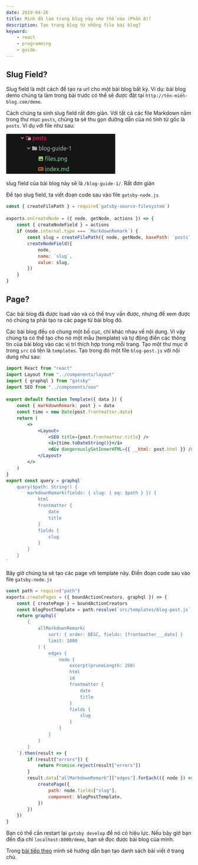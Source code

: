 ```yaml
---
date: 2019-04-26
title: Mình đã làm trang blog này như thế nào (Phần 8)?
description: Tạo trang blog từ những file bài blog?
keyword:
    - react
    - programming
    - guide
---
```


## Slug Field?

Slug field là một cách để tạo ra url cho một bài blog bất kỳ. Ví dụ: bài blog demo chúng ta làm trong bài trước có thể sẽ được đặt tại `http://tên-miền-blog.com/demo`.

Cách chúng ta sinh slug field rất đơn giản. Với tất cả các file Markdown nằm trong thư mục `posts`, chúng ta sẽ thu gọn đường dẫn của nó tính từ gốc là `posts`. Ví dụ với file như sau:

![file](file.png)

slug field của bài blog này sẽ là `/blog-guide-1/`. Rất đơn giản

Để tạo slug field, ta viết đoạn code sau vào file `gatsby-node.js`

```js
const { createFilePath } = require(`gatsby-source-filesystem`)

exports.onCreateNode = ({ node, getNode, actions }) => {
    const { createNodeField } = actions
    if (node.internal.type === `MarkdownRemark`) {
        const slug = createFilePath({ node, getNode, basePath: `posts` })
        createNodeField({
            node,
            name: `slug`,
            value: slug,
        })
    }
}
```

## Page?

Các bài blog đã được load vào và có thể truy vấn được, nhưng để xem được nó chúng ta phải tạo ra các page từ bài blog đó.

Các bài blog đều có chung một bố cục, chỉ khác nhau về nội dung. Vì vậy chúng ta có thể tạo cho nó một mẫu (template) và tự động điền các thông tin của bài blog vào các vị trí thích hợp trong mỗi trang.
Tạo một thư mục ở trong `src` có tên là `templates`. Tạo trong đó một file `blog-post.js` với nội dung như sau:

```jsx
import React from "react"
import Layout from "../components/layout"
import { graphql } from "gatsby"
import SEO from "../components/seo"

export default function Template({ data }) {
    const { markdownRemark: post } = data
    const time = new Date(post.frontmatter.date)
    return (
        <>
            <Layout>
                <SEO title={post.frontmatter.title} />
                <i>{time.toDateString()}</i>
                <div dangerouslySetInnerHTML={{ __html: post.html }} />
            </Layout>
        </>
    )
}
export const query = graphql`
    query($path: String!) {
        markdownRemark(fields: { slug: { eq: $path } }) {
            html
            frontmatter {
                date
                title
            }
            fields {
                slug
            }
        }
    }
`
```

Bây giờ chúng ta sẽ tạo các page với template này. Điền đoạn code sau vào file `gatsby-node.js`

```js
const path = require("path")
exports.createPages = ({ boundActionCreators, graphql }) => {
    const { createPage } = boundActionCreators
    const blogPostTemplate = path.resolve(`src/templates/blog-post.js`)
    return graphql(`
        {
            allMarkdownRemark(
                sort: { order: DESC, fields: [frontmatter___date] }
                limit: 1000
            ) {
                edges {
                    node {
                        excerpt(pruneLength: 250)
                        html
                        id
                        frontmatter {
                            date
                            title
                        }
                        fields {
                            slug
                        }
                    }
                }
            }
        }
    `).then(result => {
        if (result["errors"]) {
            return Promise.reject(result["errors"])
        }
        result.data["allMarkdownRemark"]["edges"].forEach(({ node }) => {
            createPage({
                path: node.fields["slug"],
                component: blogPostTemplate,
            })
        })
    })
}
```

Bạn có thể cần restart lại `gatsby develop` để nó có hiệu lực.
Nếu bây giờ bạn đến địa chỉ `localhost:8000/demo`, bạn sẽ đọc được bài blog của mình.

Trong [bài tiếp theo](/blog-guide-9) mình sẽ hướng dẫn bạn tạo danh sách bài viết ở trang chủ.
